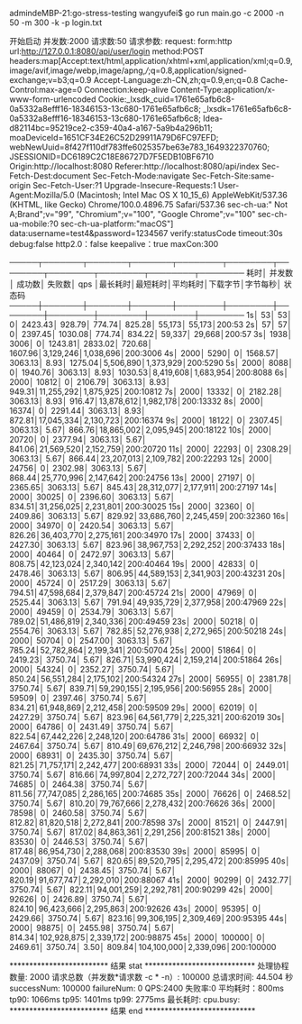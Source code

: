 
admindeMBP-21:go-stress-testing wangyufei$ go run main.go -c 2000 -n 50 -m 300 -k -p login.txt

 开始启动  并发数:2000 请求数:50 请求参数: 
request:
 form:http 
 url:http://127.0.0.1:8080/api/user/login 
 method:POST 
 headers:map[Accept:text/html,application/xhtml+xml,application/xml;q=0.9,image/avif,image/webp,image/apng,*/*;q=0.8,application/signed-exchange;v=b3;q=0.9 Accept-Language:zh-CN,zh;q=0.9,en;q=0.8 Cache-Control:max-age=0 Connection:keep-alive Content-Type:application/x-www-form-urlencoded Cookie:_lxsdk_cuid=1761e65afb6c8-0a5332a8efff16-18346153-13c680-1761e65afb6c8; _lxsdk=1761e65afb6c8-0a5332a8efff16-18346153-13c680-1761e65afb6c8; Idea-d82114bc=95219ce2-c359-40a4-a167-5a9b4a296b11; moaDeviceId=1651CF34E26C52D29911A79D6FC97EFD; webNewUuid=8f427f110df783ffe6025357be63e783_1649322370760; JSESSIONID=DC6189C2C18E86727D7F5EDB10BF6710 Origin:http://localhost:8080 Referer:http://localhost:8080/api/index Sec-Fetch-Dest:document Sec-Fetch-Mode:navigate Sec-Fetch-Site:same-origin Sec-Fetch-User:?1 Upgrade-Insecure-Requests:1 User-Agent:Mozilla/5.0 (Macintosh; Intel Mac OS X 10_15_6) AppleWebKit/537.36 (KHTML, like Gecko) Chrome/100.0.4896.75 Safari/537.36 sec-ch-ua:" Not A;Brand";v="99", "Chromium";v="100", "Google Chrome";v="100" sec-ch-ua-mobile:?0 sec-ch-ua-platform:"macOS"] 
 data:username=test4&password=1234567 
 verify:statusCode 
 timeout:30s 
 debug:false 
 http2.0：false 
 keepalive：true 
 maxCon:300 


─────┬───────┬───────┬───────┬────────┬────────┬────────┬────────┬────────┬────────┬────────
 耗时│ 并发数│ 成功数│ 失败数│   qps  │最长耗时│最短耗时│平均耗时│下载字节│字节每秒│ 状态码
─────┼───────┼───────┼───────┼────────┼────────┼────────┼────────┼────────┼────────┼────────
   1s│     53│     53│      0│ 2423.43│  928.79│  774.74│  825.28│  55,173│  55,173│200:53
   2s│     57│     57│      0│ 2397.45│ 1030.08│  774.74│  834.22│  59,337│  29,668│200:57
   3s│   1938│   3006│      0│ 1243.81│ 2833.02│  720.68│ 1607.96│3,129,246│1,038,696│200:3006
   4s│   2000│   5290│      0│ 1568.57│ 3063.13│    8.93│ 1275.04│5,506,890│1,373,929│200:5290
   5s│   2000│   8088│      0│ 1940.76│ 3063.13│    8.93│ 1030.53│8,419,608│1,683,954│200:8088
   6s│   2000│  10812│      0│ 2106.79│ 3063.13│    8.93│  949.31│11,255,292│1,875,925│200:10812
   7s│   2000│  13332│      0│ 2182.28│ 3063.13│    8.93│  916.47│13,878,612│1,982,178│200:13332
   8s│   2000│  16374│      0│ 2291.44│ 3063.13│    8.93│  872.81│17,045,334│2,130,723│200:16374
   9s│   2000│  18122│      0│ 2307.45│ 3063.13│    5.67│  866.76│18,865,002│2,095,945│200:18122
  10s│   2000│  20720│      0│ 2377.94│ 3063.13│    5.67│  841.06│21,569,520│2,152,759│200:20720
  11s│   2000│  22293│      0│ 2308.29│ 3063.13│    5.67│  866.44│23,207,013│2,109,782│200:22293
  12s│   2000│  24756│      0│ 2302.98│ 3063.13│    5.67│  868.44│25,770,996│2,147,642│200:24756
  13s│   2000│  27197│      0│ 2365.65│ 3063.13│    5.67│  845.43│28,312,077│2,177,911│200:27197
  14s│   2000│  30025│      0│ 2396.60│ 3063.13│    5.67│  834.51│31,256,025│2,231,801│200:30025
  15s│   2000│  32360│      0│ 2409.86│ 3063.13│    5.67│  829.92│33,686,760│2,245,459│200:32360
  16s│   2000│  34970│      0│ 2420.54│ 3063.13│    5.67│  826.26│36,403,770│2,275,161│200:34970
  17s│   2000│  37433│      0│ 2427.30│ 3063.13│    5.67│  823.96│38,967,753│2,292,252│200:37433
  18s│   2000│  40464│      0│ 2472.97│ 3063.13│    5.67│  808.75│42,123,024│2,340,142│200:40464
  19s│   2000│  42833│      0│ 2478.46│ 3063.13│    5.67│  806.95│44,589,153│2,341,903│200:43231
  20s│   2000│  45724│      0│ 2517.29│ 3063.13│    5.67│  794.51│47,598,684│2,379,847│200:45724
  21s│   2000│  47969│      0│ 2525.44│ 3063.13│    5.67│  791.94│49,935,729│2,377,958│200:47969
  22s│   2000│  49459│      0│ 2534.79│ 3063.13│    5.67│  789.02│51,486,819│2,340,336│200:49459
  23s│   2000│  50218│      0│ 2554.76│ 3063.13│    5.67│  782.85│52,276,938│2,272,965│200:50218
  24s│   2000│  50704│      0│ 2547.00│ 3063.13│    5.67│  785.24│52,782,864│2,199,341│200:50704
  25s│   2000│  51864│      0│ 2419.23│ 3750.74│    5.67│  826.71│53,990,424│2,159,214│200:51864
  26s│   2000│  54324│      0│ 2352.27│ 3750.74│    5.67│  850.24│56,551,284│2,175,102│200:54324
  27s│   2000│  56955│      0│ 2381.78│ 3750.74│    5.67│  839.71│59,290,155│2,195,956│200:56955
  28s│   2000│  59509│      0│ 2397.46│ 3750.74│    5.67│  834.21│61,948,869│2,212,458│200:59509
  29s│   2000│  62019│      0│ 2427.29│ 3750.74│    5.67│  823.96│64,561,779│2,225,321│200:62019
  30s│   2000│  64786│      0│ 2431.49│ 3750.74│    5.67│  822.54│67,442,226│2,248,120│200:64786
  31s│   2000│  66932│      0│ 2467.64│ 3750.74│    5.67│  810.49│69,676,212│2,246,798│200:66932
  32s│   2000│  68931│      0│ 2435.30│ 3750.74│    5.67│  821.25│71,757,171│2,242,477│200:68931
  33s│   2000│  72044│      0│ 2449.01│ 3750.74│    5.67│  816.66│74,997,804│2,272,727│200:72044
  34s│   2000│  74685│      0│ 2464.38│ 3750.74│    5.67│  811.56│77,747,085│2,286,165│200:74685
  35s│   2000│  76626│      0│ 2468.52│ 3750.74│    5.67│  810.20│79,767,666│2,278,432│200:76626
  36s│   2000│  78598│      0│ 2460.58│ 3750.74│    5.67│  812.82│81,820,518│2,272,841│200:78598
  37s│   2000│  81521│      0│ 2447.91│ 3750.74│    5.67│  817.02│84,863,361│2,291,256│200:81521
  38s│   2000│  83530│      0│ 2446.53│ 3750.74│    5.67│  817.48│86,954,730│2,288,068│200:83530
  39s│   2000│  85995│      0│ 2437.09│ 3750.74│    5.67│  820.65│89,520,795│2,295,472│200:85995
  40s│   2000│  88067│      0│ 2438.45│ 3750.74│    5.67│  820.19│91,677,747│2,292,010│200:88067
  41s│   2000│  90299│      0│ 2432.77│ 3750.74│    5.67│  822.11│94,001,259│2,292,781│200:90299
  42s│   2000│  92626│      0│ 2426.89│ 3750.74│    5.67│  824.10│96,423,666│2,295,863│200:92626
  43s│   2000│  95395│      0│ 2429.66│ 3750.74│    5.67│  823.16│99,306,195│2,309,469│200:95395
  44s│   2000│  98875│      0│ 2455.98│ 3750.74│    5.67│  814.34│102,928,875│2,339,172│200:98875
  45s│   2000│ 100000│      0│ 2469.61│ 3750.74│    3.50│  809.84│104,100,000│2,339,096│200:100000


*************************  结果 stat  ****************************
处理协程数量: 2000
请求总数（并发数*请求数 -c * -n）: 100000 总请求时间: 44.504 秒 successNum: 100000 failureNum: 0
QPS:2400
失败率:0
平均耗时：800ms
tp90: 1066ms
tp95: 1401ms
tp99: 2775ms
最长耗时: 
cpu.busy: 
*************************  结果 end   ****************************



